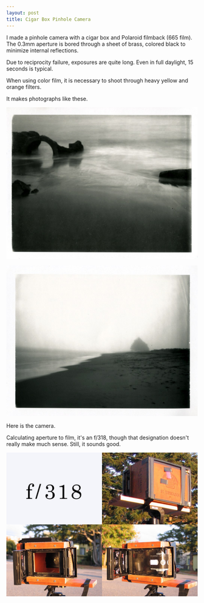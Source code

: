 ```yaml
---
layout: post
title: Cigar Box Pinhole Camera
---
```


I made a pinhole camera with a cigar box and Polaroid filmback (665 film). The
0.3mm aperture is bored through a sheet of brass, colored black to minimize
internal reflections.

Due to reciprocity failure, exposures are quite long. Even in full daylight, 15
seconds is typical.

When using color film, it is necessary to shoot through heavy yellow and orange
filters.

It makes photographs like these.

![Beach](/assets/pinhole-beach.jpg)

![Sand and Fog](/assets/pinhole-sand-and-fog.jpg)

Here is the camera.

Calculating aperture to film, it's an f/318, though that designation doesn't
really make much sense. Still, it sounds good.

![Pinhole Camera](/assets/pinhole-camera.jpg)

